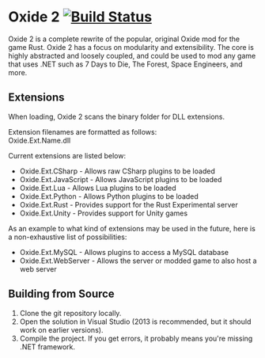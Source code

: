 Oxide 2 [![Build Status](https://travis-ci.org/strykes/Oxide.png)](https://travis-ci.org/strykes/Oxide)
=======

Oxide 2 is a complete rewrite of the popular, original Oxide mod for the game Rust. Oxide 2 has a focus on modularity and extensibility. The core is highly abstracted and loosely coupled, and could be used to mod any game that uses .NET such as 7 Days to Die, The Forest, Space Engineers, and more.

Extensions
----------

When loading, Oxide 2 scans the binary folder for DLL extensions.

Extension filenames are formatted as follows:  
Oxide.Ext.Name.dll

Current extensions are listed below:

 * Oxide.Ext.CSharp - Allows raw CSharp plugins to be loaded
 * Oxide.Ext.JavaScript - Allows JavaScript plugins to be loaded
 * Oxide.Ext.Lua - Allows Lua plugins to be loaded
 * Oxide.Ext.Python - Allows Python plugins to be loaded
 * Oxide.Ext.Rust - Provides support for the Rust Experimental server
 * Oxide.Ext.Unity - Provides support for Unity games

As an example to what kind of extensions may be used in the future, here is a non-exhaustive list of possibilities:

 * Oxide.Ext.MySQL - Allows plugins to access a MySQL database
 * Oxide.Ext.WebServer - Allows the server or modded game to also host a web server

Building from Source
--------------------

 1. Clone the git repository locally.
 2. Open the solution in Visual Studio (2013 is recommended, but it should work on earlier versions).
 3. Compile the project. If you get errors, it probably means you're missing .NET framework.
